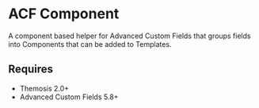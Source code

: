 # ACF Component

A component based helper for Advanced Custom Fields that groups fields into Components that can be added to Templates.

## Requires
- Themosis 2.0+
- Advanced Custom Fields 5.8+